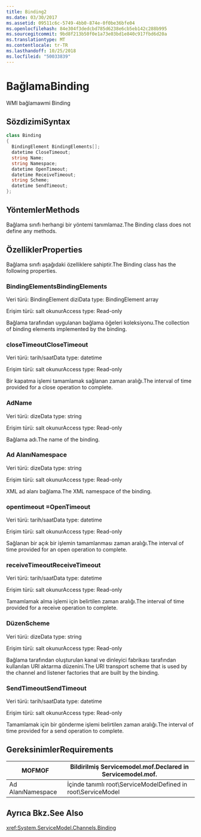 ```yaml
---
title: Binding2
ms.date: 03/30/2017
ms.assetid: 09511c6c-5749-4bb0-874e-0f0be36bfe04
ms.openlocfilehash: 84e304f3dedcbd785d6238e6cb5eb142c288b995
ms.sourcegitcommit: 9bd8f213b50f0e1a73e03bd1e840c917fbd6d20a
ms.translationtype: MT
ms.contentlocale: tr-TR
ms.lasthandoff: 10/25/2018
ms.locfileid: "50033839"
---
```

# <a name="binding"></a><span data-ttu-id="cb505-102">Bağlama</span><span class="sxs-lookup"><span data-stu-id="cb505-102">Binding</span></span>
<span data-ttu-id="cb505-103">WMI bağlama</span><span class="sxs-lookup"><span data-stu-id="cb505-103">wmi Binding</span></span>  
  
## <a name="syntax"></a><span data-ttu-id="cb505-104">Sözdizimi</span><span class="sxs-lookup"><span data-stu-id="cb505-104">Syntax</span></span>  
  
```csharp
class Binding  
{  
  BindingElement BindingElements[];  
  datetime CloseTimeout;  
  string Name;  
  string Namespace;  
  datetime OpenTimeout;  
  datetime ReceiveTimeout;  
  string Scheme;  
  datetime SendTimeout;  
};  
```  
  
## <a name="methods"></a><span data-ttu-id="cb505-105">Yöntemler</span><span class="sxs-lookup"><span data-stu-id="cb505-105">Methods</span></span>  
 <span data-ttu-id="cb505-106">Bağlama sınıfı herhangi bir yöntemi tanımlamaz.</span><span class="sxs-lookup"><span data-stu-id="cb505-106">The Binding class does not define any methods.</span></span>  
  
## <a name="properties"></a><span data-ttu-id="cb505-107">Özellikler</span><span class="sxs-lookup"><span data-stu-id="cb505-107">Properties</span></span>  
 <span data-ttu-id="cb505-108">Bağlama sınıfı aşağıdaki özelliklere sahiptir.</span><span class="sxs-lookup"><span data-stu-id="cb505-108">The Binding class has the following properties.</span></span>  
  
### <a name="bindingelements"></a><span data-ttu-id="cb505-109">BindingElements</span><span class="sxs-lookup"><span data-stu-id="cb505-109">BindingElements</span></span>  
 <span data-ttu-id="cb505-110">Veri türü: BindingElement dizi</span><span class="sxs-lookup"><span data-stu-id="cb505-110">Data type: BindingElement array</span></span>  
  
 <span data-ttu-id="cb505-111">Erişim türü: salt okunur</span><span class="sxs-lookup"><span data-stu-id="cb505-111">Access type: Read-only</span></span>  
  
 <span data-ttu-id="cb505-112">Bağlama tarafından uygulanan bağlama öğeleri koleksiyonu.</span><span class="sxs-lookup"><span data-stu-id="cb505-112">The collection of binding elements implemented by the binding.</span></span>  
  
### <a name="closetimeout"></a><span data-ttu-id="cb505-113">closeTimeout</span><span class="sxs-lookup"><span data-stu-id="cb505-113">CloseTimeout</span></span>  
 <span data-ttu-id="cb505-114">Veri türü: tarih/saat</span><span class="sxs-lookup"><span data-stu-id="cb505-114">Data type: datetime</span></span>  
  
 <span data-ttu-id="cb505-115">Erişim türü: salt okunur</span><span class="sxs-lookup"><span data-stu-id="cb505-115">Access type: Read-only</span></span>  
  
 <span data-ttu-id="cb505-116">Bir kapatma işlemi tamamlamak sağlanan zaman aralığı.</span><span class="sxs-lookup"><span data-stu-id="cb505-116">The interval of time provided for a close operation to complete.</span></span>  
  
### <a name="name"></a><span data-ttu-id="cb505-117">Ad</span><span class="sxs-lookup"><span data-stu-id="cb505-117">Name</span></span>  
 <span data-ttu-id="cb505-118">Veri türü: dize</span><span class="sxs-lookup"><span data-stu-id="cb505-118">Data type: string</span></span>  
  
 <span data-ttu-id="cb505-119">Erişim türü: salt okunur</span><span class="sxs-lookup"><span data-stu-id="cb505-119">Access type: Read-only</span></span>  
  
 <span data-ttu-id="cb505-120">Bağlama adı.</span><span class="sxs-lookup"><span data-stu-id="cb505-120">The name of the binding.</span></span>  
  
### <a name="namespace"></a><span data-ttu-id="cb505-121">Ad Alanı</span><span class="sxs-lookup"><span data-stu-id="cb505-121">Namespace</span></span>  
 <span data-ttu-id="cb505-122">Veri türü: dize</span><span class="sxs-lookup"><span data-stu-id="cb505-122">Data type: string</span></span>  
  
 <span data-ttu-id="cb505-123">Erişim türü: salt okunur</span><span class="sxs-lookup"><span data-stu-id="cb505-123">Access type: Read-only</span></span>  
  
 <span data-ttu-id="cb505-124">XML ad alanı bağlama.</span><span class="sxs-lookup"><span data-stu-id="cb505-124">The XML namespace of the binding.</span></span>  
  
### <a name="opentimeout"></a><span data-ttu-id="cb505-125">opentimeout =</span><span class="sxs-lookup"><span data-stu-id="cb505-125">OpenTimeout</span></span>  
 <span data-ttu-id="cb505-126">Veri türü: tarih/saat</span><span class="sxs-lookup"><span data-stu-id="cb505-126">Data type: datetime</span></span>  
  
 <span data-ttu-id="cb505-127">Erişim türü: salt okunur</span><span class="sxs-lookup"><span data-stu-id="cb505-127">Access type: Read-only</span></span>  
  
 <span data-ttu-id="cb505-128">Sağlanan bir açık bir işlemin tamamlanması zaman aralığı.</span><span class="sxs-lookup"><span data-stu-id="cb505-128">The interval of time provided for an open operation to complete.</span></span>  
  
### <a name="receivetimeout"></a><span data-ttu-id="cb505-129">receiveTimeout</span><span class="sxs-lookup"><span data-stu-id="cb505-129">ReceiveTimeout</span></span>  
 <span data-ttu-id="cb505-130">Veri türü: tarih/saat</span><span class="sxs-lookup"><span data-stu-id="cb505-130">Data type: datetime</span></span>  
  
 <span data-ttu-id="cb505-131">Erişim türü: salt okunur</span><span class="sxs-lookup"><span data-stu-id="cb505-131">Access type: Read-only</span></span>  
  
 <span data-ttu-id="cb505-132">Tamamlamak alma işlemi için belirtilen zaman aralığı.</span><span class="sxs-lookup"><span data-stu-id="cb505-132">The interval of time provided for a receive operation to complete.</span></span>  
  
### <a name="scheme"></a><span data-ttu-id="cb505-133">Düzen</span><span class="sxs-lookup"><span data-stu-id="cb505-133">Scheme</span></span>  
 <span data-ttu-id="cb505-134">Veri türü: dize</span><span class="sxs-lookup"><span data-stu-id="cb505-134">Data type: string</span></span>  
  
 <span data-ttu-id="cb505-135">Erişim türü: salt okunur</span><span class="sxs-lookup"><span data-stu-id="cb505-135">Access type: Read-only</span></span>  
  
 <span data-ttu-id="cb505-136">Bağlama tarafından oluşturulan kanal ve dinleyici fabrikası tarafından kullanılan URI aktarma düzenini.</span><span class="sxs-lookup"><span data-stu-id="cb505-136">The URI transport scheme that is used by the channel and listener factories that are built by the binding.</span></span>  
  
### <a name="sendtimeout"></a><span data-ttu-id="cb505-137">SendTimeout</span><span class="sxs-lookup"><span data-stu-id="cb505-137">SendTimeout</span></span>  
 <span data-ttu-id="cb505-138">Veri türü: tarih/saat</span><span class="sxs-lookup"><span data-stu-id="cb505-138">Data type: datetime</span></span>  
  
 <span data-ttu-id="cb505-139">Erişim türü: salt okunur</span><span class="sxs-lookup"><span data-stu-id="cb505-139">Access type: Read-only</span></span>  
  
 <span data-ttu-id="cb505-140">Tamamlamak için bir gönderme işlemi belirtilen zaman aralığı.</span><span class="sxs-lookup"><span data-stu-id="cb505-140">The interval of time provided for a send operation to complete.</span></span>  
  
## <a name="requirements"></a><span data-ttu-id="cb505-141">Gereksinimler</span><span class="sxs-lookup"><span data-stu-id="cb505-141">Requirements</span></span>  
  
|<span data-ttu-id="cb505-142">MOF</span><span class="sxs-lookup"><span data-stu-id="cb505-142">MOF</span></span>|<span data-ttu-id="cb505-143">Bildirilmiş Servicemodel.mof.</span><span class="sxs-lookup"><span data-stu-id="cb505-143">Declared in Servicemodel.mof.</span></span>|  
|---------|-----------------------------------|  
|<span data-ttu-id="cb505-144">Ad Alanı</span><span class="sxs-lookup"><span data-stu-id="cb505-144">Namespace</span></span>|<span data-ttu-id="cb505-145">İçinde tanımlı root\ServiceModel</span><span class="sxs-lookup"><span data-stu-id="cb505-145">Defined in root\ServiceModel</span></span>|  
  
## <a name="see-also"></a><span data-ttu-id="cb505-146">Ayrıca Bkz.</span><span class="sxs-lookup"><span data-stu-id="cb505-146">See Also</span></span>  
 <xref:System.ServiceModel.Channels.Binding>
